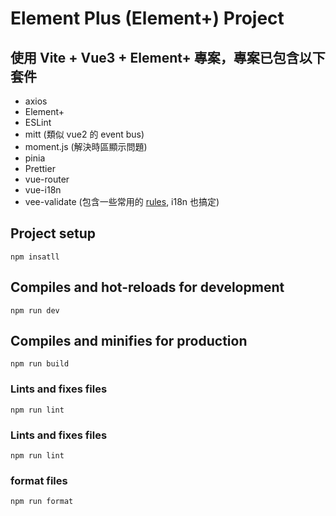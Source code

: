 # Element Plus (Element+) Project
## 使用 Vite + Vue3 + Element+ 專案，專案已包含以下套件
- axios
- Element+
- ESLint
- mitt (類似 vue2 的 event bus)
- moment.js (解決時區顯示問題)
- pinia
- Prettier
- vue-router
- vue-i18n
- vee-validate (包含一些常用的 [rules](https://www.npmjs.com/package/@vee-validate/rules), i18n 也搞定)

## Project setup

```
npm insatll
```

## Compiles and hot-reloads for development
```
npm run dev
```

## Compiles and minifies for production
```
npm run build
```

### Lints and fixes files
```
npm run lint
```

### Lints and fixes files
```
npm run lint
```

### format files
```
npm run format
```